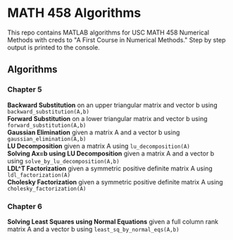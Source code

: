 # MATH 458 Algorithms
This repo contains MATLAB algorithms for USC MATH 458 Numerical Methods with creds to "A First Course in Numerical Methods." Step by step output is printed to the console.

## Algorithms

### Chapter 5
**Backward Substitution** on an upper triangular matrix and vector b using `backward_substitution(A,b)` <br />
**Forward Substitution** on a lower triangular matrix and vector b using `forward_substitution(A,b)` <br />
**Gaussian Elimination** given a matrix A and a vector b using `gaussian_elimination(A,b)` <br />
**LU Decomposition** given a matrix A using `lu_decomposition(A)` <br />
**Solving Ax=b using LU Decomposition** given a matrix A and a vector b using `solve_by_lu_decomposition(A,b)` <br />
**LDL^T Factorization** given a symmetric positive definite matrix A using `ldl_factorization(A)` <br />
**Cholesky Factorization** given a symmetric positive definite matrix A using `cholesky_factorization(A)` <br />

### Chapter 6
**Solving Least Squares using Normal Equations** given a full column rank matrix A and a vector b using `least_sq_by_normal_eqs(A,b)` <br />
